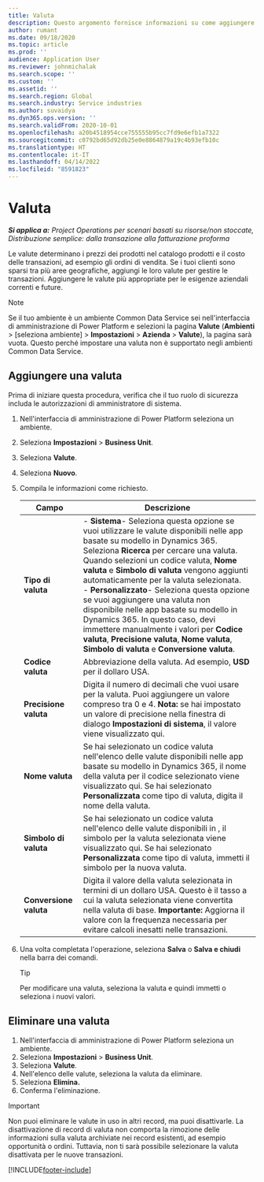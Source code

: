 ```yaml
---
title: Valuta
description: Questo argomento fornisce informazioni su come aggiungere e rimuovere i tipi di valuta in Project Operations.
author: rumant
ms.date: 09/18/2020
ms.topic: article
ms.prod: ''
audience: Application User
ms.reviewer: johnmichalak
ms.search.scope: ''
ms.custom: ''
ms.assetid: ''
ms.search.region: Global
ms.search.industry: Service industries
ms.author: suvaidya
ms.dyn365.ops.version: ''
ms.search.validFrom: 2020-10-01
ms.openlocfilehash: a20b4518954cce755555b95cc7fd9e6efb1a7322
ms.sourcegitcommit: c0792bd65d92db25e0e8864879a19c4b93efb10c
ms.translationtype: HT
ms.contentlocale: it-IT
ms.lasthandoff: 04/14/2022
ms.locfileid: "8591823"
---
```

# <a name="currency"></a>Valuta

_**Si applica a:** Project Operations per scenari basati su risorse/non stoccate, Distribuzione semplice: dalla transazione alla fatturazione proforma_



Le valute determinano i prezzi dei prodotti nel catalogo prodotti e il costo delle transazioni, ad esempio gli ordini di vendita. Se i tuoi clienti sono sparsi tra più aree geografiche, aggiungi le loro valute per gestire le transazioni. Aggiungere le valute più appropriate per le esigenze aziendali correnti e future.  

> [!NOTE]
> Se il tuo ambiente è un ambiente Common Data Service sei nell'interfaccia di amministrazione di Power Platform e selezioni la pagina **Valute** (**Ambienti** > [seleziona ambiente] > **Impostazioni** > **Azienda** > **Valute**), la pagina sarà vuota. Questo perché impostare una valuta non  è supportato negli ambienti Common Data Service.

## <a name="add-a-currency"></a>Aggiungere una valuta  
Prima di iniziare questa procedura, verifica che il tuo ruolo di sicurezza includa le autorizzazioni di amministratore di sistema. 

1. Nell'interfaccia di amministrazione di Power Platform seleziona un ambiente. 
2. Seleziona **Impostazioni** > **Business Unit**.
3. Seleziona **Valute**.  
4. Seleziona **Nuovo**.  
5. Compila le informazioni come richiesto.  


   |          Campo          |                                                                                                                                                                                                                                                                                                                                                                            Descrizione                                                                                                                                                                                                                                                                                                                                                                            |
   |-------------------------|-------------------------------------------------------------------------------------------------------------------------------------------------------------------------------------------------------------------------------------------------------------------------------------------------------------------------------------------------------------------------------------------------------------------------------------------------------------------------------------------------------------------------------------------------------------------------------------------------------------------------------------------------------------------------------------------------------------------------------------------------------------------|
   |    **Tipo di valuta**    | - **Sistema**- Seleziona questa opzione se vuoi utilizzare le valute disponibili nelle app basate su modello in Dynamics 365. Seleziona **Ricerca** per cercare una valuta. Quando selezioni un codice valuta, **Nome valuta** e **Simbolo di valuta** vengono aggiunti automaticamente per la valuta selezionata.<br />- **Personalizzato**- Seleziona questa opzione se vuoi aggiungere una valuta non disponibile nelle app basate su modello in Dynamics 365. In questo caso, devi immettere manualmente i valori per **Codice valuta**, **Precisione valuta**, **Nome valuta**, **Simbolo di valuta** e **Conversione valuta**. |
   |    **Codice valuta**    |                                                                                                                                                                                                                                                                                                                                            Abbreviazione della valuta. Ad esempio, **USD** per il dollaro USA.                                                                                                                                                                                                                                                                                                                                            |
   | **Precisione valuta**  |                                                                                                                                                                                  Digita il numero di decimali che vuoi usare per la valuta.  Puoi aggiungere un valore compreso tra 0 e 4. **Nota:** se hai impostato un valore di precisione nella finestra di dialogo **Impostazioni di sistema**, il valore viene visualizzato qui.                                                                                                                                                                                  |
   |    **Nome valuta**    |                                                                                                                                                                                                                                         Se hai selezionato un codice valuta nell'elenco delle valute disponibili nelle app basate su modello in Dynamics 365, il nome della valuta per il codice selezionato viene visualizzato qui. Se hai selezionato **Personalizzata** come tipo di valuta, digita il nome della valuta.                                                                                                                                                                                                                                          |
   |   **Simbolo di valuta**   |                                                                                                                                                                                                                                                                      Se hai selezionato un codice valuta nell'elenco delle valute disponibili in , il simbolo per la valuta selezionata viene visualizzato qui. Se hai selezionato **Personalizzata** come tipo di valuta, immetti il simbolo per la nuova valuta.                                                                                                                                                                                                                                                                       |
   | **Conversione valuta** |                                                                                                                                                                                                                                     Digita il valore della valuta selezionata in termini di un dollaro USA. Questo è il tasso a cui la valuta selezionata viene convertita nella valuta di base. **Importante:** Aggiorna il valore con la frequenza necessaria per evitare calcoli inesatti nelle transazioni.                                                                                                                                                                                                                                      |


6. Una volta completata l'operazione, seleziona **Salva** o **Salva e chiudi** nella barra dei comandi.  

   > [!TIP]
   >  Per modificare una valuta, seleziona la valuta e quindi immetti o seleziona i nuovi valori.  

## <a name="delete-a-currency"></a>Eliminare una valuta  

1. Nell'interfaccia di amministrazione di Power Platform seleziona un ambiente. 
2. Seleziona **Impostazioni** > **Business Unit**.
3. Seleziona **Valute**.  
4. Nell'elenco delle valute, seleziona la valuta da eliminare.  
5. Seleziona **Elimina.**  
6. Conferma l'eliminazione.  

> [!IMPORTANT]
>  Non puoi eliminare le valute in uso in altri record, ma puoi disattivarle. La disattivazione di record di valuta non comporta la rimozione delle informazioni sulla valuta archiviate nei record esistenti, ad esempio opportunità o ordini. Tuttavia, non ti sarà possibile selezionare la valuta disattivata per le nuove transazioni.  


[!INCLUDE[footer-include](../includes/footer-banner.md)]